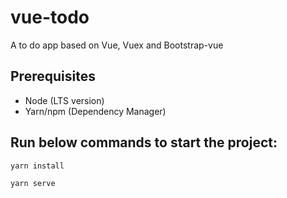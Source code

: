 # vue-todo
A to do app based on Vue, Vuex and Bootstrap-vue

## Prerequisites
- Node (LTS version)
- Yarn/npm (Dependency Manager)

## Run below commands to start the project:
```
yarn install
```
```
yarn serve
```
